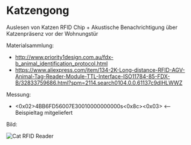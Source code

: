 # Katzengong
Auslesen von Katzen RFID Chip + Akustische Benachrichtigung über Katzenpräsenz vor der Wohnungstür

Materialsammlung:
* http://www.priority1design.com.au/fdx-b_animal_identification_protocol.html
* https://www.aliexpress.com/item/134-2K-Long-distance-RFID-AGV-Animal-Tag-Reader-Module-TTL-Interface-ISO11784-85-FDX-B/32833759686.html?spm=2114.search0104.0.0.61137c9dIHLWWZ

Messung:
* <0x02>4BB6FD56007E30010000000000s<0x8c><0x03> <-- Beispieltag mitgeliefert

Bild:

![Cat RFID Reader](https://ae01.alicdn.com/kf/HTB1SkjvhEl7MKJjSZFDq6yOEpXaX.jpg)

